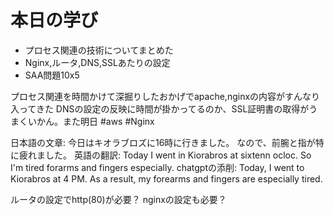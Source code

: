 # 本日の学び
- プロセス関連の技術についてまとめた 
- Nginx,ルータ,DNS,SSLあたりの設定
- SAA問題10x5

プロセス関連を時間かけて深掘りしたおかげでapache,nginxの内容がすんなり入ってきた
DNSの設定の反映に時間が掛かってるのか、SSL証明書の取得がうまくいかん。また明日
#aws #Nginx

日本語の文章: 
今日はキオラブロズに16時に行きました。
なので、前腕と指が特に疲れました。
英語の翻訳: 
Today I went in Kiorabros at sixtenn ocloc.
So I'm tired forarms and fingers especially.
chatgptの添削:
Today, I went to Kiorabros at 4 PM. 
As a result, my forearms and fingers are especially tired.

ルータの設定でhttp(80)が必要？
nginxの設定も必要？
